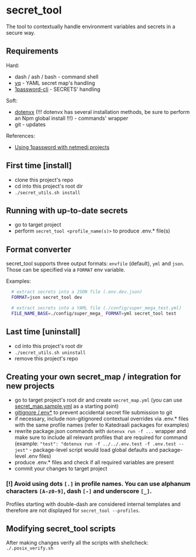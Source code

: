 # secret_tool

The tool to contextually handle environment variables and secrets in a secure way.


## Requirements

Hard:
  - dash / ash / bash - command shell
  - [yq](https://github.com/mikefarah/yq) - YAML secret map's handling
  - [1password-cli](https://developer.1password.com/docs/cli/get-started/) - SECRETS' handling

Soft:
  - [dotenvx](https://dotenvx.com/docs/install) (!!! dotenvx has several installation methods, be sure to perform an Npm global install !!!) - commands' wrapper
  - git - updates

References:
  - [Using 1password with netmedi projects](https://github.com/netMedi/Holvikaari/wiki/Secrets-handling-with-1password#installation-and-setup-of-the-1password-cli-op)

## First time [install]

- clone this project's repo
- cd into this project's root dir
- `./secret_utils.sh install`


## Running with up-to-date secrets

- go to target project
- perform `secret_tool <profile_name(s)>` to produce .env.* file(s)


## Format converter

secret_tool supports three output formats: `envfile` (default), `yml` and `json`. Those can be specified via a `FORMAT` env variable.

Examples:
```sh
  # extract secrets into a JSON file (.env.dev.json)
  FORMAT=json secret_tool dev

  # extract secrets into a YAML file (./config/super_mega_test.yml)
  FILE_NAME_BASE=./config/super_mega_ FORMAT=yml secret_tool test

```

<!--

## Express set command

Sometimes you may need to extract just one secret or append something to environment file that you do not to regenerate as a whole.
That can be done with an express dump feature using ` -- ` (double dash command). You can do it as a single operation or have multiple targets, also can be chained to an existing extraction command. If target file is not present yet, it will be created.

Examples:

```sh
# just one variable to extract
secret_tool -- ./.env.whatever:SOMEVAR=:::op://Shared/demo20240531-secretTool/text

# extract the whole profile and then two more extra variables
secret_tool dev -- ./.env.dev:ANOTHERVAR=:::op://Shared/demo20240531-secretTool/text ./.env.dev:VAR2=sdfsdf
```

[!] Keep in mind that poorly named secret vaults (the ones that have spaces in the ref links) will need to be wrapped in quotation marks:

```sh
secret_tool -- "./.env.whatever:SOMEVAR=:::op://Shared/i am an expert in machine-friendly naming/text"
```

The reason express commands exist is to allow batch extraction in complex scenarios and avoid repetitive 1password auth checks.

-->


## Last time [uninstall]

- cd into this project's root dir
- `./secret_utils.sh uninstall`
- remove this project's repo


## Creating your own secret_map / integration for new projects

- go to target project's root dir and create `secret_map.yml` (you can use [secret_map.sample.yml](./secret_map.sample.yml) as a starting point)
- [gitignore /.env*](.gitignore) to prevent accidental secret file submission to git
- if necessary, include non-gitignored contextual overrides via .env.* files with the same profile names (refer to Katedraali packages for examples)
- rewrite package.json commands with `dotenvx run -f ...` wrapper and make sure to include all relevant profiles that are required for command (example: `"test": "dotenvx run -f ../../.env.test -f .env.test -- jest"` - package-level script would load global defaults and package-level .env files)
- produce .env.* files and check if all required variables are present
- commit your changes to target project

### [!] Avoid using dots `[.]` in profile names. You can use alphanum characters `[A-z0-9]`, dash `[-]` and underscore `[_]`.

Profiles starting with double-dash are considered internal templates and therefore are not displayed for `secret_tool --profiles`.

<!--
### PROFILE inheritance

YAML has an inheritance feature built in. You do not have to redeclare the repeating values again if they are already defined in existing profile. For example, if you need to create a close derivative of "dev" profile adding a few extra variables on top, you may inherit existing ones using anchor:

```yaml
# ...

dev: &dev
  var1: 1
  var2: 'b'
  var3: 'c'

dev-extended:
  <<: *dev
  var3: 'new value'
  var4: 'new variable'
```

Notice how profile to derive from is marked with `&dev` and the new profile has `<<: *dev` essentially including existing profile as a template to modify and extend.
-->


## Modifying secret_tool scripts

After making changes verify all the scripts with shellcheck: `./.posix_verify.sh`

